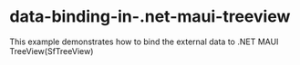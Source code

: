 # data-binding-in-.net-maui-treeview
This example demonstrates how to bind the external data to .NET MAUI TreeView(SfTreeView)
